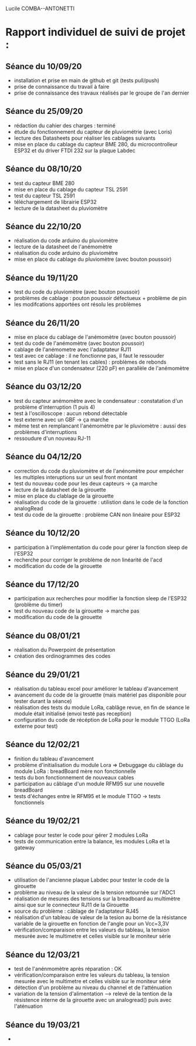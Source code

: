 Lucile COMBA--ANTONETTI 

Rapport individuel de suivi de projet :
==
Séance du 10/09/20  
- 
- installation et prise en main de github et git (tests pull/push)  
- prise de connaissance du travail à faire  
- prise de connaissance des travaux réalisés par le groupe de l'an dernier 

Séance du 25/09/20  
- 
- rédaction du cahier des charges : terminé
- étude du fonctionnement du capteur de pluviométrie (avec Loris)
- lecture des Datasheets pour réaliser les cablages suivants
- mise en place du cablage du capteur BME 280, du microcontrolleur ESP32 et du driver FTDI 232 sur la plaque Labdec  

Séance du 08/10/20  
- 
- test du capteur BME 280  
- mise en place du cablage du capteur TSL 2591  
- test du capteur TSL 2591  
- téléchargement de librairie ESP32  
- lecture de la datasheet du pluviomètre  

Séance du 22/10/20  
- 
- réalisation du code arduino du pluviomètre  
- lecture de la datasheet de l'anémomètre   
- réalisation du code arduino du pluviomètre 
- mise en place du cablage du pluviomètre (avec bouton poussoir)  

Séance du 19/11/20  
-    
- test du code du pluviomètre (avec bouton poussoir)  
- problèmes de cablage : pouton poussoir défectueux + problème de pin 
- les modifcations apportées ont résolu les problèmes

Séance du 26/11/20  
- 
- mise en place du cablage de l'anémomètre (avec bouton poussoir)  
- test du code de l'anémomètre (avec bouton poussoir)
- cablage de l'anémometre avec l'adaptateur RJ11
- test avec ce cablage : il ne fonctionne pas, il faut le ressouder
- test sans le RJ11 (en tenant les cables) : problèmes de rebonds
- mise en place d'un condensateur (220 pF) en parallèle de l'anémomètre  

Séance du 03/12/20  
- 
- test du capteur anémomètre avec le condensateur : constatation d'un problème d'interruption (1 puis 4)  
- test à l'oscilloscope : aucun rebond détectable  
- test externe avec un GBF -> ça marche
- même test en remplancant l'anémomètre par le pluviomètre : aussi des problèmes d'interruptions  
- ressoudure d'un nouveau RJ-11 


Séance du 04/12/20  
- 
- correction du code du pluviomètre et de l'anénomètre pour empécher les multiples interuptions sur un seul front montant  
- test du nouveau code pour les deux capteurs -> ça marche  
- lecture de la datasheet de la girouette  
- mise en place du clablage de la girouette  
- réalisation du code de la girouette : utilistion dans le code de la fonction analogRead 
- test du code de la girouette : problème CAN non linéaire pour ESP32   

Séance du 10/12/20  
- 
- participation à l'implémentation du code pour gérer la fonction sleep de l'ESP32
- recherche pour corriger le problème de non linéarité de l'acd  
- modification du code de la girouette  

Séance du 17/12/20  
- 
- participation aux recherches pour modifier la fonction sleep de l'ESP32 (problème du timer)  
- test du nouveau code de la girouette -> marche pas  
- modification du code de la girouette  

Séance du 08/01/21  
- 
- réalisation du Powerpoint de présentation  
- création des ordinogrammes des codes   

Séance du 29/01/21
-
- réalisation du tableau excel pour améliorer le tableau d'avancement  
- avancement du code de la girouette (mais matériel pas disponible pour tester durant la séance)  
- réalisation des tests du module LoRa, cablâge revue, en fin de séance le module était initialisé (envoi testé pas reception)  
- configuration du code de récéption de LoRa pour le module TTGO (LoRa externe pour test)  

Séance du 12/02/21
-
- finition du tableau d'avancement  
- problème d'initialisation du module Lora => Debuggage du câblage du module LoRa : breadBoard mère non fonctionnelle  
- tests du bon fonctionnement de nouveaux cables 
- participation au câblage d'un module RFM95 sur une nouvelle breadBoard
- tests d'échanges entre le RFM95 et le module TTGO -> tests fonctionnels  

Séance du 19/02/21
-
- cablage pour tester le code pour gérer 2 modules LoRa
- tests de communication entre la balance, les modules LoRa et la gateway

Séance du 05/03/21
-
- utilisation de l'ancienne plaque Labdec pour tester le code de la girouette  
- problème au niveau de la valeur de la tension retournée sur l'ADC1
- réalisation de mesures des tensions sur la breadboard au multimètre ainsi que sur le connecteur RJ11 de la Girouette  
- source du problème : câblage de l'adaptateur RJ45  
- réalisation d'un tableau de valeur de la tesion au borne de la résistance variable de la girouette en fonction de l'angle pour un Vcc=3,3V
- vérification/comparaison entre les valeurs du tableau, la tension mesurée avec le multimetre et celles visible sur le moniteur série  

Séance du 12/03/21
-
- test de l'anénmomètre après réparation : OK  
- vérification/comparaison entre les valeurs du tableau, la tension mesurée avec le multimetre et celles visible sur le moniteur série  
- détection d'un problème au niveau du channel et de l'atténuation  
- variation de la tension d'alimentation --> relevé de la tention de la résistence interne de la girouette avec un analogread() puis avec l'aténuation  

Séance du 19/03/21
-
-


